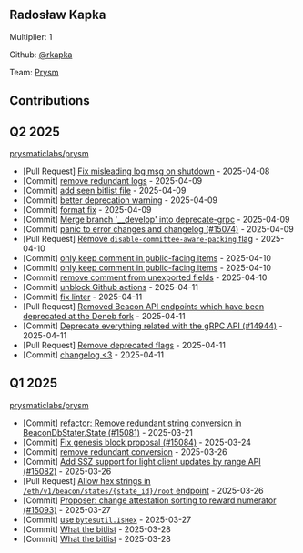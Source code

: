 
## Radosław Kapka
Multiplier: 1

Github: [@rkapka](https://github.com/rkapka)

Team: [Prysm](https://github.com/Prysmaticlabs/Prysm/pulls?q=author%3Arkapka)

## Contributions

## Q2 2025


[prysmaticlabs/prysm](https://github.com/prysmaticlabs/prysm)
* [Pull Request] [Fix misleading log msg on shutdown](https://github.com/prysmaticlabs/prysm/pull/13063) - 2025-04-08
* [Commit] [remove redundant logs](https://github.com/OffchainLabs/prysm/commit/50971e85b8e1337c36414357bd3b101727f805a5) - 2025-04-09
* [Commit] [add seen bitlist file](https://github.com/OffchainLabs/prysm/commit/8e8234a070a28ec4bf06c6a71a2760d748cdabbf) - 2025-04-09
* [Commit] [better deprecation warning](https://github.com/OffchainLabs/prysm/commit/6f89bbcb797a75f6256b3ff7267b11ef47091619) - 2025-04-09
* [Commit] [format fix](https://github.com/OffchainLabs/prysm/commit/f8b588786a42411ed51b22e20fcb49e7b3ae7460) - 2025-04-09
* [Commit] [Merge branch '__develop' into deprecate-grpc](https://github.com/OffchainLabs/prysm/commit/26c9d5810f0bc15b013a28789301ad4d8fd55e58) - 2025-04-09
* [Commit] [panic to error changes and changelog (#15074)](https://github.com/OffchainLabs/prysm/commit/08bfaca42d25c4d5691d9b6e7026405e6503c10f) - 2025-04-09
* [Pull Request] [Remove `disable-committee-aware-packing` flag](https://github.com/OffchainLabs/prysm/pull/15162) - 2025-04-10
* [Commit] [only keep comment in public-facing items](https://github.com/OffchainLabs/prysm/commit/d08e9b201cbd4a9d49b554d3745a1d640730f8ca) - 2025-04-10
* [Commit] [only keep comment in public-facing items](https://github.com/OffchainLabs/prysm/commit/a17083edc8ea48c8028cd2dcc44a7c2c76ac9d66) - 2025-04-10
* [Commit] [remove comment from unexported fields](https://github.com/OffchainLabs/prysm/commit/3a24f271488f7735d774b921bbc2fa281639f678) - 2025-04-10
* [Commit] [unblock Github actions](https://github.com/OffchainLabs/prysm/commit/d4b496e60499d6cdda995fe82a52884da1bdd3cd) - 2025-04-11
* [Commit] [fix linter](https://github.com/OffchainLabs/prysm/commit/b47acdcbc21f47726fd063547e116b59cb724abf) - 2025-04-11
* [Pull Request] [Removed Beacon API endpoints which have been deprecated at the Deneb fork](https://github.com/OffchainLabs/prysm/pull/15166) - 2025-04-11
* [Commit] [Deprecate everything related with the gRPC API (#14944)](https://github.com/OffchainLabs/prysm/commit/9d1750ce8682af23822350be8d6a3ae1d9d28f9a) - 2025-04-11
* [Pull Request] [Remove deprecated flags](https://github.com/OffchainLabs/prysm/pull/15165) - 2025-04-11
* [Commit] [changelog <3](https://github.com/OffchainLabs/prysm/commit/0a1642ee8170eeff168ff9a59333fdea23a30733) - 2025-04-11
## Q1 2025

[prysmaticlabs/prysm](https://github.com/prysmaticlabs/prysm)
* [Commit] [refactor: Remove redundant string conversion in BeaconDbStater.State (#15081)](https://github.com/prysmaticlabs/prysm/commit/bfa24606c30bfe4b010db548929df187a4434ea3) - 2025-03-21
* [Commit] [Fix genesis block proposal (#15084)](https://github.com/prysmaticlabs/prysm/commit/d7628bab37cf1aa66c143fdd924e4a1abe34e44f) - 2025-03-24
* [Commit] [remove redundant conversion](https://github.com/prysmaticlabs/prysm/commit/8d1e52f6f74f416116a8a7b743cdd19b9945735c) - 2025-03-26
* [Commit] [Add SSZ support for light client updates by range API (#15082)](https://github.com/prysmaticlabs/prysm/commit/38a6a7a4eaa57c65be50743996f221aed6c42621) - 2025-03-26
* [Pull Request] [Allow hex strings in `/eth/v1/beacon/states/{state_id}/root` endpoint](https://github.com/prysmaticlabs/prysm/pull/15098) - 2025-03-26
* [Commit] [Proposer: change attestation sorting to reward numerator (#15093)](https://github.com/prysmaticlabs/prysm/commit/e82f9ccca3d2e3b28d300f56da64e221dcb254ac) - 2025-03-27
* [Commit] [use `bytesutil.IsHex`](https://github.com/prysmaticlabs/prysm/commit/e02033195f969aa58d65bcf6276bf489bdf91438) - 2025-03-27
* [Commit] [What the bitlist](https://github.com/prysmaticlabs/prysm/commit/042d89a0811901d9a3ec2a0940c7157bfe845d52) - 2025-03-28
* [Commit] [What the bitlist](https://github.com/prysmaticlabs/prysm/commit/6476998b308d7eefefa684a0fae1ced9aacf873d) - 2025-03-28
